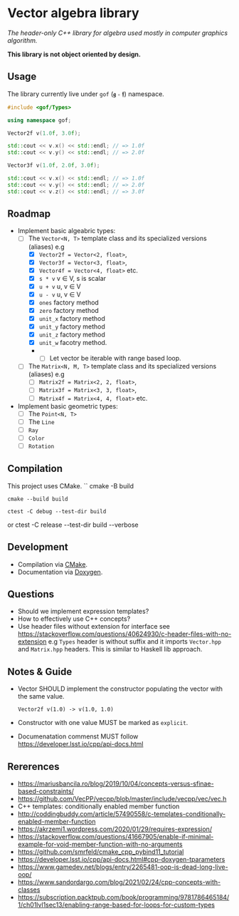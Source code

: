 # Vector algebra library

_The header-only C++ library for algebra used mostly in computer graphics algorithm._


__This library is not object oriented by design.__


## Usage

The library currently live under `gof` (𝖌 ∘ 𝖋) namespace.

```cpp
#include <gof/Types>

using namespace gof;
```

```cpp
Vector2f v(1.0f, 3.0f);

std::cout << v.x() << std::endl; // => 1.0f
std::cout << v.y() << std::endl; // => 2.0f
```

```cpp
Vector3f v(1.0f, 2.0f, 3.0f);

std::cout << v.x() << std::endl; // => 1.0f
std::cout << v.y() << std::endl; // => 2.0f
std::cout << v.z() << std::endl; // => 3.0f
```

## Roadmap

- Implement basic algeabric types:
  - [ ] The `Vector<N, T>` template class and its specialized versions (aliases) e.g
    - [x] `Vector2f = Vector<2, float>`,
    - [x] `Vector3f = Vector<3, float>`,
    - [x] `Vector4f = Vector<4, float>` etc.
    - [x] `s * v` v ∈ V, s is scalar
    - [x] `u + v` u, v ∈ V
    - [x] `u - v` u, v ∈ V
    - [x] `ones` factory method
    - [x] `zero` factory method
    - [x] `unit_x` factory method
    - [x] `unit_y` factory method
    - [x] `unit_z` factory method
    - [x] `unit_w` facotry method.
    - - [ ] Let vector be iterable with range based loop.
  - [ ] The `Matrix<N, M, T>` template class and its specialized versions (aliases) e.g
    - [ ] `Matrix2f = Matrix<2, 2, float>`,
    - [ ] `Matrix3f = Matrix<3, 3, float>`,
    - [ ] `Matrix4f = Matrix<4, 4, float>` etc.
- Implement basic geometric types:
  - [ ] The `Point<N, T>`
  - [ ] The `Line`
  - [ ] `Ray`
  - [ ] `Color`
  - [ ] `Rotation`

## Compilation

This project uses CMake.
``
    cmake -B build

    cmake --build build

    ctest -C debug --test-dir build
or
    ctest -C release --test-dir build --verbose

## Development

- Compilation via [CMake](https://cmake.org/).
- Documentation via [Doxygen](https://www.doxygen.nl/).

## Questions

- Should we implement expression templates?
- How to effectively use C++ concepts?
- Use header files without extension for interface see https://stackoverflow.com/questions/40624930/c-header-files-with-no-extension
  e.g `Types` header is without suffix and it imports `Vector.hpp` and `Matrix.hpp` headers. This is similar to Haskell lib approach.

## Notes & Guide

- Vector SHOULD implement the constructor populating the vector with the same value.

  ```
  Vector2f v(1.0) -> v(1.0, 1.0)
  ```

- Constructor with one value MUST be marked as `explicit`.
- Documenatation commenst MUST follow https://developer.lsst.io/cpp/api-docs.html


## Rererences

- https://mariusbancila.ro/blog/2019/10/04/concepts-versus-sfinae-based-constraints/
- https://github.com/VecPP/vecpp/blob/master/include/vecpp/vec/vec.h
- C++ templates: conditionally enabled member function
- http://coddingbuddy.com/article/57490558/c-templates-conditionally-enabled-member-function
- https://akrzemi1.wordpress.com/2020/01/29/requires-expression/
- https://stackoverflow.com/questions/41667905/enable-if-minimal-example-for-void-member-function-with-no-arguments
- https://github.com/smrfeld/cmake_cpp_pybind11_tutorial
- https://developer.lsst.io/cpp/api-docs.html#cpp-doxygen-tparameters
- https://www.gamedev.net/blogs/entry/2265481-oop-is-dead-long-live-oop/
- https://www.sandordargo.com/blog/2021/02/24/cpp-concepts-with-classes
- https://subscription.packtpub.com/book/programming/9781786465184/1/ch01lvl1sec13/enabling-range-based-for-loops-for-custom-types